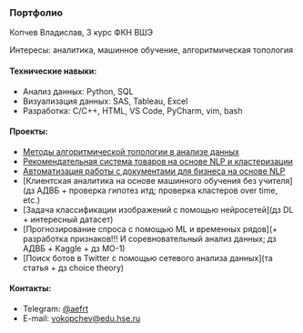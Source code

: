 ### Портфолио

Копчев Владислав, 3 курс ФКН ВШЭ

Интересы: аналитика, машинное обучение, алгоритмическая топология

#### Технические навыки:

- Анализ данных: Python, SQL
- Визуализация данных: SAS, Tableau, Excel
- Разработка: C/C++, HTML, VS Code, PyCharm, vim, bash

#### Проекты:

- [Методы алгоритмической топологии в анализе данных](https://github.com/aefrt/project-topology)
- [Рекомендательная система товаров на основе NLP и кластеризации](https://github.com/aefrt/database-theory)
- [Автоматизация работы с документами для бизнеса на основе NLP](https://github.com/aefrt/ner-disclosure)
- [Клиентская аналитика на основе машинного обучения без учителя](дз АДВБ + проверка гипотез итд; проверка кластеров over time, etc.)
- [Задача классификации изображений с помощью нейросетей](дз DL + интересный датасет)
- [Прогнозирование спроса с помощью ML и временных рядов](+ разработка признаков!!! И соревновательный анализ данных; дз АДВБ + Kaggle + дз МО-1)
- [Поиск ботов в Twitter с помощью сетевого анализа данных](та статья + дз choice theory)

#### Контакты:

- Telegram: [@aefrt](https://t.me/aefrt)
- E-mail: vokopchev@edu.hse.ru
